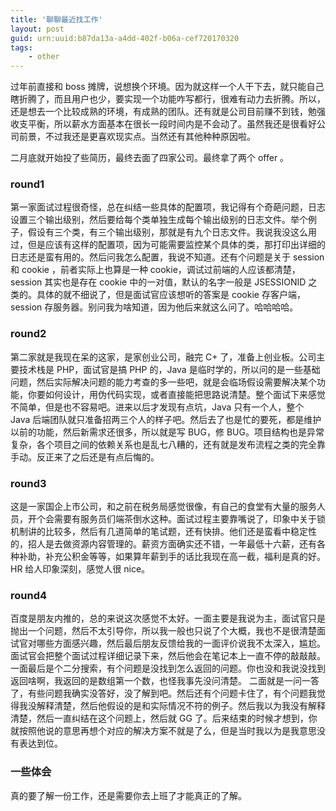 ```yaml
---
title: '聊聊最近找工作'
layout: post
guid: urn:uuid:b87da13a-a4dd-402f-b06a-cef720170320
tags:
    - other
---
```


过年前直接和 boss 摊牌，说想换个环境。因为就这样一个人干下去，就只能自己瞎折腾了，而且用户也少，要实现一个功能咋写都行，很难有动力去折腾。所以，还是想去一个比较成熟的环境，有成熟的团队。还有就是公司目前赚不到钱，勉强收支平衡，所以薪水方面基本在很长一段时间内是不会动了。虽然我还是很看好公司前景，不过我还是更喜欢现实点。当然还有其他种种原因啦。

二月底就开始投了些简历，最终去面了四家公司。最终拿了两个 offer 。

### round1
第一家面试过程很奇怪，总在纠结一些具体的配置项，我记得有个奇葩问题，日志设置三个输出级别，然后要给每个类单独生成每个输出级别的日志文件。举个例子，假设有三个类，有三个输出级别，那就是有九个日志文件。我说我没这么用过，但是应该有这样的配置项，因为可能需要监控某个具体的类，那打印出详细的日志还是蛮有用的。然后问我怎么配置，我说不知道。还有个问题是关于 session 和 cookie ，前者实际上也算是一种 cookie，调试过前端的人应该都清楚，session 其实也是存在 cookie 中的一对值，默认的名字一般是 JSESSIONID 之类的。具体的就不细说了，但是面试官应该想听的答案是 cookie 存客户端，session 存服务器。别问我为啥知道，因为他后来就这么问了。哈哈哈哈。

### round2
第二家就是我现在呆的这家，是家创业公司，融完 C+ 了，准备上创业板。公司主要技术栈是 PHP，面试官是搞 PHP 的，Java 是临时学的，所以问的是一些基础问题，然后实际解决问题的能力考查的多一些吧，就是会临场假设需要解决某个功能，你要如何设计，用伪代码实现，或者直接能把思路说清楚。整个面试下来感觉不简单，但是也不容易吧。进来以后才发现有点坑，Java 只有一个人，整个 Java 后端团队就只准备招两三个人的样子吧。然后去了也是忙的要死，都是维护以前的功能，然后新需求还很多，所以就是写 BUG，修 BUG。项目结构也是异常复杂，各个项目之间的依赖关系也是乱七八糟的，还有就是发布流程之类的完全靠手动。反正来了之后还是有点后悔的。

### round3
这是一家国企上市公司，和之前在税务局感觉很像，有自己的食堂有大量的服务人员，开个会需要有服务员们端茶倒水这种。面试过程主要靠嘴说了，印象中关于锁机制讲的比较多，然后有几道简单的笔试题，还有快排。他们还是蛮看中稳定性的，招人是去做资源内容管理的。薪资方面确实还不错，一年最低十六薪，还有各种补助，补充公积金等等，如果算年薪到手的话比我现在高一截，福利是真的好。HR 给人印象深刻，感觉人很 nice。

### round4
百度是朋友内推的，总的来说这次感觉不太好。一面主要是我说为主，面试官只是抛出一个问题，然后不太引导你，所以我一般也只说了个大概，我也不是很清楚面试官对哪些方面感兴趣，然后最后朋友反馈给我的一面评价说我不太深入，尴尬。面试官会把整个面试过程详细记录下来，然后他会在笔记本上一直不停的敲敲敲。一面最后是个二分搜索，有个问题是没找到怎么返回的问题。你也没和我说没找到返回啥啊，我返回的是数组第一个数，也怪我事先没问清楚。 二面就是一问一答了，有些问题我确实没答好，没了解到吧。然后还有个问题卡住了，有个问题我觉得我没解释清楚，然后他假设的是和实际情况不符的例子。然后我以为我没有解释清楚，然后一直纠结在这个问题上，然后就 GG 了。后来结束的时候才想到，你就按照他说的意思再想个对应的解决方案不就是了么，但是当时我以为是我意思没有表达到位。

### 一些体会
真的要了解一份工作，还是需要你去上班了才能真正的了解。
